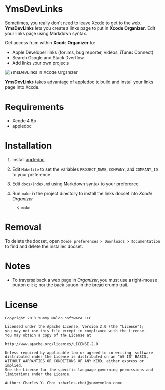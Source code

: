 # YmsDevLinks

Sometimes, you really don't need to leave Xcode to get to the web. **YmsDevLinks** lets you create a links page to put in **Xcode Organizer**. Edit your links page using Markdown syntax.

Get access from within **Xcode Organizer** to:
* Apple Developer links (forums, bug reporter, videos, iTunes Connect)
* Search Google and Stack Overflow.
* Add links your own projects

![YmsDevLinks in Xcode Organizer](http://kickingvegas.github.io/YmsDevLinks/images/ymsdevlinks.jpg)

**YmsDevLinks** takes advantage of [appledoc](http://gentlebytes.com/appledoc/) to build and install your links page into Xcode.

# Requirements
* Xcode 4.6.x
* appledoc

# Installation
1. Install [appledoc](http://gentlebytes.com/appledoc/)
1. Edit `Makefile` to set the variables `PROJECT_NAME`, `COMPANY`, and `COMPANY_ID` to your preference.
1. Edit `docs/index.md` using Markdown syntax to your preference.
1. Run `make` in the project directory to install the links docset into *Xcode Organizer*.

         $ make

# Removal
To delete the docset, open `Xcode preferences > Downloads > Documentation` to find and delete the installed docset.

# Notes
* To traverse back a web page in *Organizer*, you must use a right-mouse button click; not the back button in the bread crumb trail.

# License

    Copyright 2013 Yummy Melon Software LLC

    Licensed under the Apache License, Version 2.0 (the "License");
    you may not use this file except in compliance with the License.
    You may obtain a copy of the License at

    http://www.apache.org/licenses/LICENSE-2.0

    Unless required by applicable law or agreed to in writing, software
    distributed under the License is distributed on an "AS IS" BASIS,
    WITHOUT WARRANTIES OR CONDITIONS OF ANY KIND, either express or implied.
    See the License for the specific language governing permissions and
    limitations under the License.

    Author: Charles Y. Choi <charles.choi@yummymelon.com>






